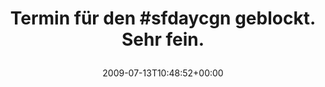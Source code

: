 ---
retweeted: false
source: <a href="http://twitter.com" rel="nofollow">Twitter Web Client</a>
entities:
  hashtags:
  - text: sfdaycgn
    indices:
    - '15'
    - '24'
  symbols: []
  user_mentions: []
  urls: []
display_text_range:
- '0'
- '45'
favorite_count: '0'
id_str: '2612457997'
truncated: false
retweet_count: '0'
id: '2612457997'
created_at: Mon Jul 13 10:48:52 +0000 2009
favorited: false
full_text: 'Termin für den #sfdaycgn geblockt. Sehr fein.'
lang: de
tags:
- sfdaycgn
- pesos/twitter
date: '2009-07-13T10:48:52+00:00'
src: https://twitter.com/bascht/status/2612457997
original_url: https://twitter.com/bascht/status/2612457997
type: twitter_tweet
text: 'Termin für den #sfdaycgn geblockt. Sehr fein.'
title: 'Termin für den #sfdaycgn geblockt. Sehr fein.

  '

---